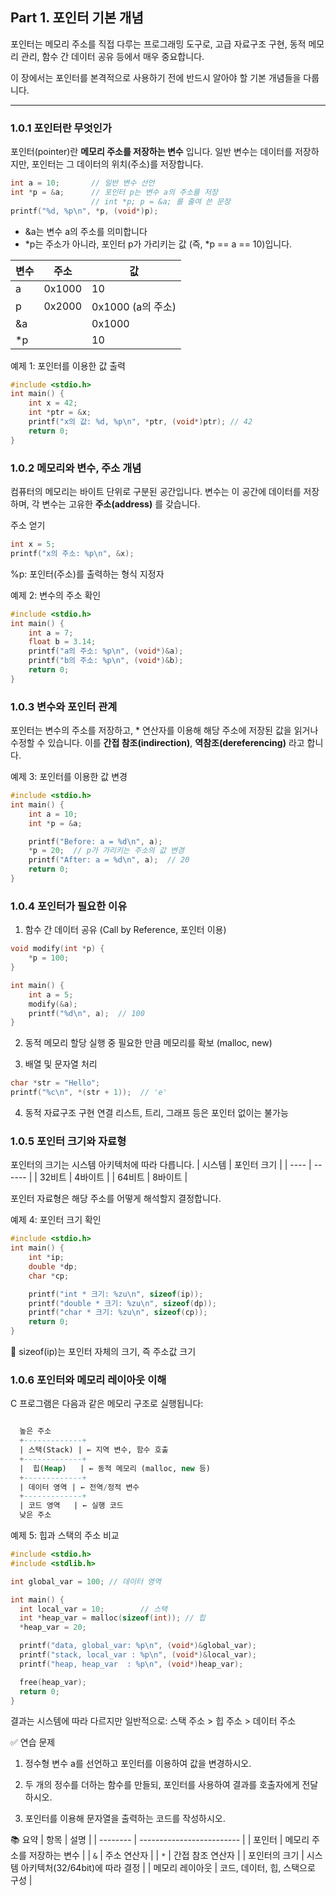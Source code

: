 ## Part 1. 포인터 기본 개념

포인터는 메모리 주소를 직접 다루는 프로그래밍 도구로, 고급 자료구조 구현, 동적 메모리 관리, 
함수 간 데이터 공유 등에서 매우 중요합니다. 

이 장에서는 포인터를 본격적으로 사용하기 전에 반드시 알아야 할 기본 개념들을 다룹니다.

---

### 1.0.1 포인터란 무엇인가

포인터(pointer)란 **메모리 주소를 저장하는 변수** 입니다. 일반 변수는 데이터를 저장하지만, 
포인터는 그 데이터의 위치(주소)를 저장합니다.

```c
int a = 10;       // 일반 변수 선언
int *p = &a;      // 포인터 p는 변수 a의 주소를 저장
                  // int *p; p = &a; 를 줄여 쓴 문장
printf("%d, %p\n", *p, (void*)p);
```
* &a는 변수 a의 주소를 의미합니다
* *p는 주소가 아니라, 포인터 p가 가리키는 값 (즉, *p == a == 10)입니다.

| 변수 | 주소 | 값                  |
| -- | ------ | ------------------- |
| a  | 0x1000 | 10                  |
| p  | 0x2000 | 0x1000 (a의 주소)   |
| &a |        | 0x1000              |
| *p |        | 10                  |


예제 1: 포인터를 이용한 값 출력
```c
#include <stdio.h>
int main() {
    int x = 42;
    int *ptr = &x;
    printf("x의 값: %d, %p\n", *ptr, (void*)ptr); // 42
    return 0;
}
```
###  1.0.2 메모리와 변수, 주소 개념
컴퓨터의 메모리는 바이트 단위로 구분된 공간입니다. 변수는 이 공간에 데이터를 저장하며,
각 변수는 고유한 **주소(address)** 를 갖습니다.

주소 얻기
```c
int x = 5;
printf("x의 주소: %p\n", &x);
```
%p: 포인터(주소)를 출력하는 형식 지정자

예제 2: 변수의 주소 확인
```c
#include <stdio.h>
int main() {
    int a = 7;
    float b = 3.14;
    printf("a의 주소: %p\n", (void*)&a);
    printf("b의 주소: %p\n", (void*)&b);
    return 0;
}
```
### 1.0.3 변수와 포인터 관계
포인터는 변수의 주소를 저장하고, * 연산자를 이용해 해당 주소에 저장된 값을 읽거나 수정할 수 있습니다.
이를 **간접 참조(indirection)**, **역참조(dereferencing)** 라고 합니다.

예제 3: 포인터를 이용한 값 변경
```c
#include <stdio.h>
int main() {
    int a = 10;
    int *p = &a;

    printf("Before: a = %d\n", a);
    *p = 20;  // p가 가리키는 주소의 값 변경
    printf("After: a = %d\n", a);  // 20
    return 0;
}
```
### 1.0.4 포인터가 필요한 이유
1. 함수 간 데이터 공유 (Call by Reference, 포인터 이용)
```c
void modify(int *p) {
    *p = 100;
}

int main() {
    int a = 5;
    modify(&a);
    printf("%d\n", a);  // 100
}
```
2. 동적 메모리 할당
실행 중 필요한 만큼 메모리를 확보 (malloc, new)

3. 배열 및 문자열 처리
```c
char *str = "Hello";
printf("%c\n", *(str + 1));  // 'e'
```
4. 동적 자료구조 구현
연결 리스트, 트리, 그래프 등은 포인터 없이는 불가능

### 1.0.5 포인터 크기와 자료형
포인터의 크기는 시스템 아키텍처에 따라 다릅니다.
| 시스템  | 포인터 크기 |
| ---- | ------ |
| 32비트 | 4바이트   |
| 64비트 | 8바이트   |

포인터 자료형은 해당 주소를 어떻게 해석할지 결정합니다.

예제 4: 포인터 크기 확인
```c
#include <stdio.h>
int main() {
    int *ip;
    double *dp;
    char *cp;

    printf("int * 크기: %zu\n", sizeof(ip));
    printf("double * 크기: %zu\n", sizeof(dp));
    printf("char * 크기: %zu\n", sizeof(cp));
    return 0;
}
```
📌 sizeof(ip)는 포인터 자체의 크기, 즉 주소값 크기

### 1.0.6 포인터와 메모리 레이아웃 이해
C 프로그램은 다음과 같은 메모리 구조로 실행됩니다:

```sql

  높은 주소
  +-------------+
  | 스택(Stack) | ← 지역 변수, 함수 호출
  +-------------+
  |  힙(Heap)   | ← 동적 메모리 (malloc, new 등)
  +-------------+
  | 데이터 영역 | ← 전역/정적 변수
  +-------------+
  | 코드 영역   | ← 실행 코드
  낮은 주소
```
예제 5: 힙과 스택의 주소 비교
```c
#include <stdio.h>
#include <stdlib.h>

int global_var = 100; // 데이터 영역

int main() {
  int local_var = 10;        // 스택
  int *heap_var = malloc(sizeof(int)); // 힙
  *heap_var = 20;

  printf("data, global_var: %p\n", (void*)&global_var);
  printf("stack, local_var : %p\n", (void*)&local_var);
  printf("heap, heap_var  : %p\n", (void*)heap_var);

  free(heap_var);
  return 0;
}
```
결과는 시스템에 따라 다르지만 일반적으로: 스택 주소 > 힙 주소 > 데이터 주소

✅ 연습 문제
1. 정수형 변수 a를 선언하고 포인터를 이용하여 값을 변경하시오.

2. 두 개의 정수를 더하는 함수를 만들되, 포인터를 사용하여 결과를 호출자에게 전달하시오.

3. 포인터를 이용해 문자열을 출력하는 코드를 작성하시오.

📚 요약
| 항목       | 설명                        |
| -------- | ------------------------- |
| 포인터      | 메모리 주소를 저장하는 변수           |
| `&`      | 주소 연산자                    |
| `*`      | 간접 참조 연산자                 |
| 포인터의 크기  | 시스템 아키텍처(32/64bit)에 따라 결정 |
| 메모리 레이아웃 | 코드, 데이터, 힙, 스택으로 구성       |
